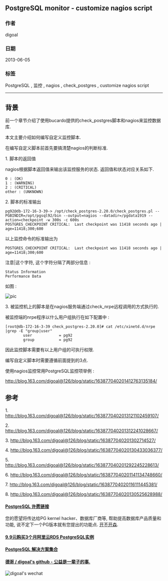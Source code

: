 ## PostgreSQL monitor - customize nagios script  
                 
### 作者                 
digoal                  
                    
### 日期                  
2013-06-05                                            
                  
### 标签                                                                                                                                  
PostgreSQL , 监控 , nagios , check_postgres , customize nagios script               
                
----                  
                
## 背景            
前一个章节介绍了使用bucardo提供的check_postgres脚本和nagios来监控数据库.   
  
本文主要介绍如何编写自定义监控脚本.  
  
在编写自定义脚本前首先要搞清楚nagios的判断标准.  
  
1\. 脚本的返回值  
  
nagios根据脚本返回值来输出该监控服务的状态. 返回值和状态对应关系如下.  
  
```  
0 : (OK)  
1 : (WARNING)  
2 : (CRITICAL)  
other : (UNKNOWN)  
```  
  
2\. 脚本的标准输出  
  
```  
pg92@db-172-16-3-39-> /opt/check_postgres-2.20.0/check_postgres.pl --PGBINDIR=/opt/pgsql92/bin --output=nagios --datadir=/pgdata1919 --action=checkpoint -w 300s -c 600s  
POSTGRES_CHECKPOINT CRITICAL:  Last checkpoint was 11418 seconds ago | age=11418;300;600   
```  
  
以上监控命令的标准输出为  
  
```  
POSTGRES_CHECKPOINT CRITICAL:  Last checkpoint was 11418 seconds ago | age=11418;300;600  
```  
  
注意|这个字符, 这个字符分隔了两部分信息 :  
  
```  
Status Information  
Performance Data  
```  
  
如图 :   
  
![pic](20130605_03_pic_001.png)  
   
3\. 被监控机上的脚本是在nagios服务端通过check_nrpe远程调用的方式执行的.  
  
被监控端的nrpe程序以什么用户组执行在如下配置中 :   
  
```  
[root@db-172-16-3-39 check_postgres-2.20.0]# cat /etc/xinetd.d/nrpe |grep -E "group|user"  
        user            = pg92  
        group           = pg92  
```  
  
因此监控脚本需要有以上用户组的可执行权限.  
  
编写自定义脚本时需要遵循前面提到的3点.  
  
使用nagios监控常用PostgreSQL监控项举例 :   
  
http://blog.163.com/digoal@126/blog/static/163877040201412763135184/  
  
## 参考  
1\. http://blog.163.com/digoal@126/blog/static/1638770402013121102459107/  
  
2\. http://blog.163.com/digoal@126/blog/static/163877040201312241028667/  
  
3\. http://blog.163.com/digoal@126/blog/static/163877040201302714527/  
  
4\. http://blog.163.com/digoal@126/blog/static/16387704020130433036377/  
  
5\. http://blog.163.com/digoal@126/blog/static/163877040201292245228613/  
  
6\. http://blog.163.com/digoal@126/blog/static/163877040201141134748660/  
  
7\. http://blog.163.com/digoal@126/blog/static/16387704020116111445381/  
  
8\. http://blog.163.com/digoal@126/blog/static/16387704020130525628988/  
                                                                      
                                                                              
                                    
  
  
  
  
  
  
  
  
  
  
  
  
  
  
  
  
  
  
  
  
  
  
  
  
  
  
  
  
  
  
  
  
  
  
  
  
  
  
  
  
  
  
  
  
  
  
  
  
  
  
  
  
  
  
  
  
  
  
  
  
  
  
  
#### [PostgreSQL 许愿链接](https://github.com/digoal/blog/issues/76 "269ac3d1c492e938c0191101c7238216")
您的愿望将传达给PG kernel hacker、数据库厂商等, 帮助提高数据库产品质量和功能, 说不定下一个PG版本就有您提出的功能点. [开不开森](https://github.com/digoal/blog/issues/76 "269ac3d1c492e938c0191101c7238216").  
  
  
#### [9.9元购买3个月阿里云RDS PostgreSQL实例](https://www.aliyun.com/database/postgresqlactivity "57258f76c37864c6e6d23383d05714ea")
  
  
#### [PostgreSQL 解决方案集合](https://yq.aliyun.com/topic/118 "40cff096e9ed7122c512b35d8561d9c8")
  
  
#### [德哥 / digoal's github - 公益是一辈子的事.](https://github.com/digoal/blog/blob/master/README.md "22709685feb7cab07d30f30387f0a9ae")
  
  
![digoal's wechat](../pic/digoal_weixin.jpg "f7ad92eeba24523fd47a6e1a0e691b59")
  
